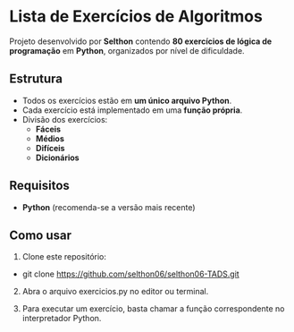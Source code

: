 # Lista de Exercícios de Algoritmos

Projeto desenvolvido por **Selthon** contendo **80 exercícios de lógica de programação** em **Python**, organizados por nível de dificuldade.

## Estrutura

- Todos os exercícios estão em **um único arquivo Python**.
- Cada exercício está implementado em uma **função própria**.
- Divisão dos exercícios:
  - **Fáceis**
  - **Médios**
  - **Difíceis**
  - **Dicionários**

## Requisitos

- **Python** (recomenda-se a versão mais recente)

## Como usar

1. Clone este repositório:

- git clone https://github.com/selthon06/selthon06-TADS.git

2. Abra o arquivo exercicios.py no editor ou terminal.

3. Para executar um exercício, basta chamar a função correspondente no interpretador Python.